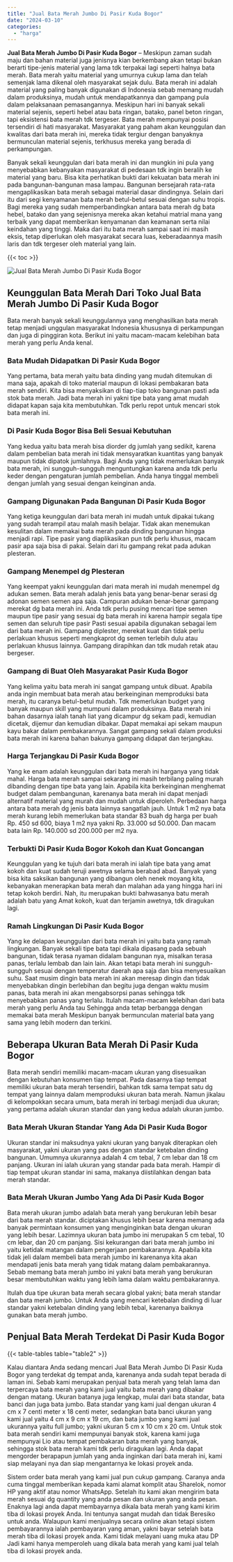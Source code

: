```yaml
---
title: "Jual Bata Merah Jumbo Di Pasir Kuda Bogor"
date: "2024-03-10"
categories: 
  - "harga"
---
```


**Jual Bata Merah Jumbo Di Pasir Kuda Bogor** – Meskipun zaman sudah maju dan bahan material juga jenisnya kian berkembang akan tetapi bukan berarti tipe-jenis material yang lama tdk terpakai lagi seperti halnya bata merah. Bata merah yaitu material yang umurnya cukup lama dan telah semenjak lama dikenal oleh masyarakat sejak dulu. Bata merah ini adalah material yang paling banyak digunakan di Indonesia sebab memang mudah dalam produksinya, mudah untuk mendapatkannya dan gampang pula dalam pelaksanaan pemasangannya. Meskipun hari ini banyak sekali material sejenis, seperti hebel atau bata ringan, batako, panel beton ringan, tapi eksistensi bata merah tdk tergeser. Bata merah mempunyai posisi tersendiri di hati masyarakat. Masyarakat yang paham akan keunggulan dan kwalitas dari bata merah ini, mereka tidak tergiur dengan banyaknya bermunculan material sejenis, terkhusus mereka yang berada di perkampungan.

Banyak sekali keunggulan dari bata merah ini dan mungkin ini pula yang menyebabkan kebanyakan masyarakat di pedesaan tdk ingin beralih ke material yang baru. Bisa kita perhatikan bukti dari kekuatan bata merah ini pada bangunan-bangunan masa lampau. Bangunan bersejarah rata-rata mengaplikasikan bata merah sebagai material dasar dindingnya. Selain dari itu dari segi kenyamanan bata merah betul-betul sesuai dengan suhu tropis. Bagi mereka yang sudah memperbandingkan antara bata merah dg bata hebel, batako dan yang sejenisnya mereka akan ketahui matrial mana yang terbaik yang dapat memberikan kenyamanan dan keamanan serta nilai keindahan yang tinggi. Maka dari itu bata merah sampai saat ini masih eksis, tetap diperlukan oleh masyarakat secara luas, keberadaannya masih laris dan tdk tergeser oleh material yang lain.

{{< toc >}}

![Jual Bata Merah Jumbo Di Pasir Kuda Bogor](/images/jual-bata-merah-07.png)

## Keunggulan Bata Merah Dari Toko Jual Bata Merah Jumbo Di Pasir Kuda Bogor

Bata merah banyak sekali keunggulannya yang menghasilkan bata merah tetap menjadi unggulan masyarakat Indonesia khususnya di perkampungan dan juga di pinggiran kota. Berikut ini yaitu macam-macam kelebihan bata merah yang perlu Anda kenal.

### Bata Mudah Didapatkan Di Pasir Kuda Bogor

Yang pertama, bata merah yaitu bata dinding yang mudah ditemukan di mana saja, apakah di toko material maupun di lokasi pembakaran bata merah sendiri. Kita bisa menyaksikan di tiap-tiap toko bangunan pasti ada stok bata merah. Jadi bata merah ini yakni tipe bata yang amat mudah didapat kapan saja kita membutuhkan. Tdk perlu repot untuk mencari stok bata merah ini.

### Di Pasir Kuda Bogor Bisa Beli Sesuai Kebutuhan

Yang kedua yaitu bata merah bisa diorder dg jumlah yang sedikit, karena dalam pembelian bata merah ini tidak mensyaratkan kuantitas yang banyak maupun tidak dipatok jumlahnya. Bagi Anda yang tidak memerlukan banyak bata merah, ini sungguh-sungguh menguntungkan karena anda tdk perlu keder dengan pengaturan jumlah pembelian. Anda hanya tinggal membeli dengan jumlah yang sesuai dengan keinginan anda.

### Gampang Digunakan Pada Bangunan Di Pasir Kuda Bogor

Yang ketiga keunggulan dari bata merah ini mudah untuk dipakai tukang yang sudah terampil atau malah masih belajar. Tidak akan menemukan kesulitan dalam memakai bata merah pada dinding bangunan hingga menjadi rapi. Tipe pasir yang diaplikasikan pun tdk perlu khusus, macam pasir apa saja bisa di pakai. Selain dari itu gampang rekat pada adukan plesteran.

### Gampang Menempel dg Plesteran

Yang keempat yakni keunggulan dari mata merah ini mudah menempel dg adukan semen. Bata merah adalah jenis bata yang benar-benar serasi dg adonan semen semen apa saja. Campuran adukan benar-benar gampang merekat dg bata merah ini. Anda tdk perlu pusing mencari tipe semen maupun tipe pasir yang sesuai dg bata merah ini karena hampir segala tipe semen dan seluruh tipe pasir Pasti sesuai apabila digunakan sebagai lem dari bata merah ini. Gampang diplester, merekat kuat dan tidak perlu perlakuan khusus seperti mengkaprot dg semen terlebih dulu atau perlakuan khusus lainnya. Gampang dirapihkan dan tdk mudah retak atau bergeser.

### Gampang di Buat Oleh Masyarakat Pasir Kuda Bogor

Yang kelima yaitu bata merah ini sangat gampang untuk dibuat. Apabila anda ingin membuat bata merah atau berkeinginan memproduksi bata merah, itu caranya betul-betul mudah. Tdk memerlukan budget yang banyak maupun skill yang mumpuni dalam produksinya. Bata merah ini bahan dasarnya ialah tanah liat yang dicampur dg sekam padi, kemudian dicetak, dijemur dan kemudian dibakar. Dapat memakai api sekam maupun kayu bakar dalam pembakarannya. Sangat gampang sekali dalam produksi bata merah ini karena bahan bakunya gampang didapat dan terjangkau.

### Harga Terjangkau Di Pasir Kuda Bogor

Yang ke enam adalah keunggulan dari bata merah ini harganya yang tidak mahal. Harga bata merah sampai sekarang ini masih terbilang paling murah dibanding dengan tipe bata yang lain. Apabila kita berkeinginan menghemat budget dalam pembangunan, karenanya bata merah ini dapat menjadi alternatif material yang murah dan mudah untuk diperoleh. Perbedaan harga antara bata merah dg jenis bata lainnya sangatlah jauh. Untuk 1 m2 nya bata merah kurang lebih memerlukan bata standar 83 buah dg harga per buah Rp. 450 sd 600, biaya 1 m2 nya yakni Rp. 33.000 sd 50.000. Dan macam bata lain Rp. 140.000 sd 200.000 per m2 nya.

### Terbukti Di Pasir Kuda Bogor Kokoh dan Kuat Goncangan

Keunggulan yang ke tujuh dari bata merah ini ialah tipe bata yang amat kokoh dan kuat sudah teruji awetnya selama berabad abad. Banyak yang bisa kita saksikan bangunan yang dibangun oleh nenek moyang kita, kebanyakan menerapkan bata merah dan malahan ada yang hingga hari ini tetap kokoh berdiri. Nah, itu merupakan bukti bahwasanya batu merah adalah batu yang Amat kokoh, kuat dan terjamin awetnya, tdk diragukan lagi.

### Ramah Lingkungan Di Pasir Kuda Bogor

Yang ke delapan keunggulan dari bata merah ini yaitu bata yang ramah lingkungan. Banyak sekali tipe bata tapi dikala dipasang pada sebuah bangunan, tidak terasa nyaman didalam bangunan nya, misalkan terasa panas, terlalu lembab dan lain lain. Akan tetapi bata merah ini sungguh-sungguh sesuai dengan temperatur daerah apa saja dan bisa menyesuaikan suhu. Saat musim dingin bata merah ini akan meresap dingin dan tidak menyebabkan dingin berlebihan dan begitu juga dengan waktu musim panas, bata merah ini akan mengabsorpsi panas sehingga tdk menyebabkan panas yang terlalu. Itulah macam-macam kelebihan dari bata merah yang perlu Anda tau Sehingga anda tetap berbangga dengan memakai bata merah Meskipun banyak bermunculan material bata yang sama yang lebih modern dan terkini.

## Beberapa Ukuran Bata Merah Di Pasir Kuda Bogor

Bata merah sendiri memiliki macam-macam ukuran yang disesuaikan dengan kebutuhan konsumen tiap tempat. Pada dasarnya tiap tempat memiliki ukuran bata merah tersendiri, bahkan tdk sama tempat satu dg tempat yang lainnya dalam memproduksi ukuran bata merah. Namun jikalau di kelompokkan secara umum, bata merah ini terbagi menjadi dua ukuran; yang pertama adalah ukuran standar dan yang kedua adalah ukuran jumbo.

### Bata Merah Ukuran Standar Yang Ada Di Pasir Kuda Bogor

Ukuran standar ini maksudnya yakni ukuran yang banyak diterapkan oleh masyarakat, yakni ukuran yang pas dengan standar ketebalan dinding bangunan. Umumnya ukurannya adalah 4 cm tebal, 7 cm lebar dan 18 cm panjang. Ukuran ini ialah ukuran yang standar pada bata merah. Hampir di tiap tempat ukuran standar ini sama, makanya diistilahkan dengan bata merah standar.

### Bata Merah Ukuran Jumbo Yang Ada Di Pasir Kuda Bogor

Bata merah ukuran jumbo adalah bata merah yang berukuran lebih besar dari bata merah standar. diciptakan khusus lebih besar karena memang ada banyak permintaan konsumen yang menginginkan bata dengan ukuran yang lebih besar. Lazimnya ukuran bata jumbo ini merupakan 5 cm tebal, 10 cm lebar, dan 20 cm panjang. Sisi kekurangan dari bata merah jumbo ini yaitu ketidak matangan dalam pengerjaan pembakarannya. Apabila kita tidak jeli dalam membeli bata merah jumbo ini karenanya kita akan mendapati jenis bata merah yang tidak matang dalam pembakarannya. Sebab memang bata merah jumbo ini yakni bata merah yang berukuran besar membutuhkan waktu yang lebih lama dalam waktu pembakarannya.

Itulah dua tipe ukuran bata merah secara global yakni; bata merah standar dan bata merah jumbo. Untuk Anda yang mencari ketebalan dinding di luar standar yakni ketebalan dinding yang lebih tebal, karenanya baiknya gunakan bata merah jumbo.

## Penjual Bata Merah Terdekat Di Pasir Kuda Bogor

{{< table-tables table="table2" >}}

Kalau diantara Anda sedang mencari Jual Bata Merah Jumbo Di Pasir Kuda Bogor yang terdekat dg tempat anda, karenanya anda sudah tepat berada di laman ini. Sebab kami merupakan penjual bata merah yang telah lama dan terpercaya bata merah yang kami jual yaitu bata merah yang dibakar dengan matang. Ukuran batanya juga lengkap, mulai dari bata standar, bata banci dan juga bata jumbo. Bata standar yang kami jual dengan ukuran 4 cm x 7 centi meter x 18 centi meter, sedangkan bata banci ukuran yang kami jual yaitu 4 cm x 9 cm x 19 cm, dan bata jumbo yang kami jual ukurannya yaitu full jumbo; yakni ukuran 5 cm x 10 cm x 20 cm. Untuk stok bata merah sendiri kami mempunyai banyak stok, karena kami juga mempunyai Lio atau tempat pembakaran bata merah yang banyak, sehingga stok bata merah kami tdk perlu diragukan lagi. Anda dapat mengorder berapapun jumlah yang anda inginkan dari bata merah ini, kami siap melayani nya dan siap mengantarnya ke lokasi proyek anda.

Sistem order bata merah yang kami jual pun cukup gampang. Caranya anda cuma tinggal memberikan kepada kami alamat komplit atau Sharelok, nomor HP yang aktif atau nomor WhatsApp. Setelah itu kami akan mengirim bata merah sesuai dg quantity yang anda pesan dan ukuran yang anda pesan. Enaknya lagi anda dapat membayarnya dikala bata merah yang kami kirim tiba di lokasi proyek Anda. Ini tentunya sangat mudah dan tidak Beresiko untuk anda. Walaupun kami menjualnya secara online akan tetapi sistem pembayarannya ialah pembayaran yang aman, yakni bayar setelah bata merah tiba di lokasi proyek anda. Kami tidak melayani uang muka atau DP Jadi kami hanya memperoleh uang dikala bata merah yang kami jual telah tiba di lokasi proyek anda.
